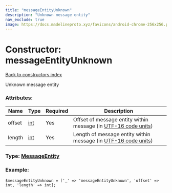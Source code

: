```yaml
---
title: "messageEntityUnknown"
description: "Unknown message entity"
nav_exclude: true
image: https://docs.madelineproto.xyz/favicons/android-chrome-256x256.png
---
```

# Constructor: messageEntityUnknown  
[Back to constructors index](/API_docs/constructors/index.html)



Unknown message entity

### Attributes:

| Name     |    Type       | Required | Description |
|----------|---------------|----------|-------------|
|offset|[int](/API_docs/types/int.html) | Yes|Offset of message entity within message (in [UTF-16 code units](https://core.telegram.org/api/entities#entity-length))|
|length|[int](/API_docs/types/int.html) | Yes|Length of message entity within message (in [UTF-16 code units](https://core.telegram.org/api/entities#entity-length))|



### Type: [MessageEntity](/API_docs/types/MessageEntity.html)


### Example:

```
$messageEntityUnknown = ['_' => 'messageEntityUnknown', 'offset' => int, 'length' => int];
```  
